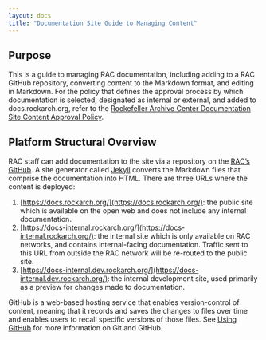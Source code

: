 ```yaml
---
layout: docs
title: "Documentation Site Guide to Managing Content"
---
```


## Purpose

This is a guide to managing RAC documentation, including adding to a RAC GitHub repository, converting content to the Markdown format, and editing in Markdown. For the policy that defines the approval process by which documentation is selected, designated as internal or external, and added to docs.rockarch.org, refer to the [Rockefeller Archive Center Documentation Site Content Approval Policy](https://docs.rockarch.org/docs-policy/).

## Platform Structural Overview

RAC staff can add documentation to the site via a repository on the [RAC’s GitHub](https://github.com/RockefellerArchiveCenter). A site generator called [Jekyll](https://jekyllrb.com/) converts the Markdown files that comprise the documentation into HTML. There are three URLs where the content is deployed:
1. [https://docs.rockarch.org/](https://docs.rockarch.org/): the public site which is available on the open web and does not include any internal documentation.
2. [https://docs-internal.rockarch.org/](https://docs-internal.rockarch.org/): the internal site which is only available on RAC networks, and contains internal-facing documentation. Traffic sent to this URL from outside the RAC network will be re-routed to the public site.
3. [https://docs-internal.dev.rockarch.org/](https://docs-internal.dev.rockarch.org/): the internal development site, used primarily as a preview for changes made to documentation.

GitHub is a web-based hosting service that enables version-control of content, meaning that it records and saves the changes to files over time and enables users to recall specific versions of those files. See [Using GitHub](using-github) for more information on Git and GitHub.
